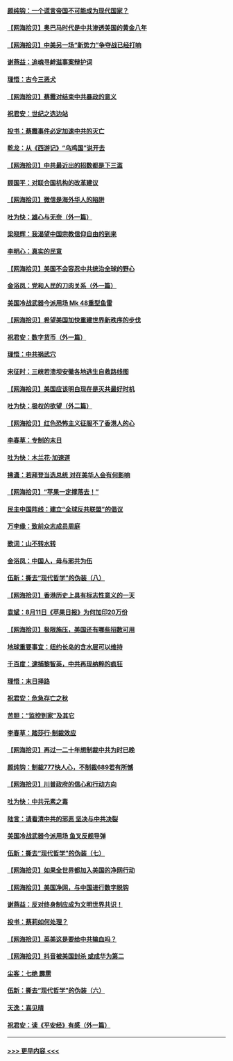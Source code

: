 #### [颜纯钩：一个谎言帝国不可能成为现代国家？](../pages/nsc993/n12349898.md?t=08221651) 
#### [【网海拾贝】奥巴马时代是中共渗透美国的黄金八年](../pages/nsc993/n12349284.md?t=08221651) 
#### [【网海拾贝】中美另一场“新势力”争夺战已经打响](../pages/nsc993/n12346998.md?t=08221651) 
#### [谢燕益：追魂寻衅滋事案辩护词](../pages/nsc993/n12346892.md?t=08221651) 
#### [理悟：古今三恶犬](../pages/nsc993/n12345190.md?t=08221651) 
#### [【网海拾贝】蔡霞对结束中共暴政的意义](../pages/nsc993/n12344263.md?t=08221651) 
#### [祝君安：世纪之选边站](../pages/nsc993/n12342382.md?t=08221651) 
#### [投书：蔡霞事件必定加速中共的灭亡](../pages/nsc993/n12341881.md?t=08221651) 
#### [乾龙：从《西游记》“乌鸡国”说开去](../pages/nsc993/n12341690.md?t=08221651) 
#### [【网海拾贝】中共最近出的招数都是下三滥](../pages/nsc993/n12341593.md?t=08221651) 
#### [顾国平：对联合国机构的改革建议](../pages/nsc993/n12339928.md?t=08221651) 
#### [【网海拾贝】微信是海外华人的陷阱](../pages/nsc993/n12338868.md?t=08221651) 
#### [吐为快：雄心与无奈（外一篇）](../pages/nsc993/n12338132.md?t=08221651) 
#### [梁晓辉：我渴望中国宗教信仰自由的到来](../pages/nsc993/n12336657.md?t=08221651) 
#### [李明心：真实的民意](../pages/nsc993/n12336089.md?t=08221651) 
#### [【网海拾贝】美国不会容忍中共统治全球的野心](../pages/nsc993/n12336063.md?t=08221651) 
#### [金浴凤：党和人民的刀肉关系（外一篇）](../pages/nsc993/n12335834.md?t=08221651) 
#### [美国冷战武器今派用场 Mk 48重型鱼雷](../pages/nsc993/n12335354.md?t=08221651) 
#### [【网海拾贝】希望美国加快重建世界新秩序的步伐](../pages/nsc993/n12334224.md?t=08221651) 
#### [祝君安：数字货币（外一篇）](../pages/nsc993/n12334186.md?t=08221651) 
#### [理悟：中共祸武穴](../pages/nsc993/n12333962.md?t=08221651) 
#### [宋征时：三峡若溃坝安徽各地逃生自救路线图](../pages/nsc993/n12332450.md?t=08221651) 
#### [【网海拾贝】美国应该明白现在是灭共最好时机](../pages/nsc993/n12332313.md?t=08221651) 
#### [吐为快：极权的欲望（外二篇）](../pages/nsc993/n12332089.md?t=08221651) 
#### [【网海拾贝】红色恐怖主义征服不了香港人的心](../pages/nsc993/n12329296.md?t=08221651) 
#### [李春草：专制的末日](../pages/nsc993/n12329079.md?t=08221651) 
#### [吐为快：木兰花‧加速道](../pages/nsc993/n12327366.md?t=08221651) 
#### [拂潇：若拜登当选总统 对在美华人会有何影响](../pages/nsc993/n12295996.md?t=08221651) 
#### [【网海拾贝】“苹果一定撑落去！”](../pages/nsc993/n12326784.md?t=08221651) 
#### [民主中国阵线：建立“全球反共联盟”的倡议](../pages/nsc993/n12324177.md?t=08221651) 
#### [万李缘：致前众志成员周庭](../pages/nsc993/n12324635.md?t=08221651) 
#### [歌词：山不转水转](../pages/nsc993/n12324599.md?t=08221651) 
#### [金浴凤：中国人，毋与邪共为伍](../pages/nsc993/n12324257.md?t=08221651) 
#### [伍新：撕去“现代哲学”的伪装（八）](../pages/nsc993/n12324188.md?t=08221651) 
#### [【网海拾贝】香港历史上具有标志性意义的一天](../pages/nsc993/n12324021.md?t=08221651) 
#### [袁斌：8月11日《苹果日报》为何加印20万份](../pages/nsc993/n12323955.md?t=08221651) 
#### [【网海拾贝】极限施压，美国还有哪些招数可用](../pages/nsc993/n12322512.md?t=08221651) 
#### [地球重要事宜：纽约长岛的含水层可以维持](../pages/nsc993/n12321844.md?t=08221651) 
#### [千百度：逮捕黎智英，中共再现纳粹的疯狂](../pages/nsc993/n12321777.md?t=08221651) 
#### [理悟：末日择路](../pages/nsc993/n12320812.md?t=08221651) 
#### [祝君安：危急存亡之秋](../pages/nsc993/n12320795.md?t=08221651) 
#### [苦胆：“监控到家”及其它](../pages/nsc993/n12320751.md?t=08221651) 
#### [李春草：踏莎行·制裁效应](../pages/nsc993/n12318290.md?t=08221651) 
#### [【网海拾贝】再过一二十年想制裁中共为时已晚](../pages/nsc993/n12318195.md?t=08221651) 
#### [颜纯钩：制裁777快人心，不制裁689若有所憾](../pages/nsc993/n12316912.md?t=08221651) 
#### [【网海拾贝】川普政府的信心和行动方向](../pages/nsc993/n12316673.md?t=08221651) 
#### [吐为快：中共元素之毒](../pages/nsc993/n12316547.md?t=08221651) 
#### [陆言：请看清中共的邪恶 坚决与中共决裂](../pages/nsc993/n12315784.md?t=08221651) 
#### [美国冷战武器今派用场 鱼叉反舰导弹](../pages/nsc993/n12316258.md?t=08221651) 
#### [伍新：撕去“现代哲学”的伪装（七）](../pages/nsc993/n12315846.md?t=08221651) 
#### [【网海拾贝】如果全世界都加入美国的净网行动](../pages/nsc993/n12315588.md?t=08221651) 
#### [【网海拾贝】美国净网，与中国进行数字脱钩](../pages/nsc993/n12312813.md?t=08221651) 
#### [谢燕益：反对终身制应成为文明世界共识！](../pages/nsc993/n12310465.md?t=08221651) 
#### [投书：蔡莉如何处理？](../pages/nsc993/n12310224.md?t=08221651) 
#### [【网海拾贝】英美这是要给中共输血吗？](../pages/nsc993/n12307646.md?t=08221651) 
#### [【网海拾贝】抖音被美国封杀 或成华为第二](../pages/nsc993/n12305277.md?t=08221651) 
#### [尘客：七绝 霹雳](../pages/nsc993/n12304053.md?t=08221651) 
#### [伍新：撕去“现代哲学”的伪装（六）](../pages/nsc993/n12303243.md?t=08221651) 
#### [天逸：喜见晴](../pages/nsc993/n12303226.md?t=08221651) 
#### [祝君安：读《平安经》有感（外一篇）](../pages/nsc993/n12303170.md?t=08221651) 

----
#### [ >>> 更早内容 <<< ](../indexes/nsc993-earlier.md)
